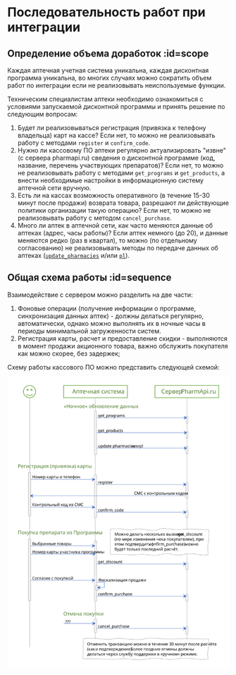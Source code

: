 # Последовательность работ при интеграции

## Определение объема доработок :id=scope

Каждая аптечная учетная система уникальна, каждая дисконтная программа уникальна, во многих случаях можно сократить объем работ по интеграции если не реализовывать неиспользуемые функции.

Техническим специалистам аптеки необходимо ознакомиться с условиями запускаемой дисконтной программы и принять решение по следующим вопросам:

1. Будет ли реализовываться регистрация (привязка к телефону владельца) карт на кассе? Если нет, то можно не реализовывать работу с методами `register`  и `confirm_code`.
2. Нужно ли кассовому ПО аптеки регулярно актуализировать "извне" (с сервера pharmapi.ru) сведения о дисконтной программе (код, название, перечень участвующих препаратов)? Если нет, то можно не реализовывать работу с методами `get_programs` и `get_products`, а внести необходимые настройки в информационную систему аптечной сети вручную.
3. Есть ли на кассах возможность оперативного (в течение 15-30 минут после продажи) возврата товара, разрешают ли действующие политики организации такую операцию? Если нет, то можно не реализовывать работу с методом `cancel_purchase`.
4. Много ли аптек в аптечной сети, как часто меняются данные об аптеках (адрес, часы работы)? Если аптек немного (до 20), и данные меняются редко (раз в квартал), то можно (по отдельному согласованию) не реализовывать методы по передаче данных об аптеках ([`update_pharmacies`](changes?id=pharmacies) и/или [`pl`](changes?id=xml_pl)).


## Общая схема работы :id=sequence

Взаимодействие с сервером можно разделить на две части:

1. Фоновые операции (получение информации о программе, синхронизация данных аптек) - должны делаться регулярно, автоматически, однако можно выполнять их в ночные часы в периоды минимальной загруженности систем.
2. Регистрация карты, расчет и предоставление скидки - выполняются в момент продажи акционного товара, важно обслужить покупателя как можно скорее, без задержек;

Схему работы кассового ПО можно представить следующей схемой:

![howto.svg](howto.svg)

